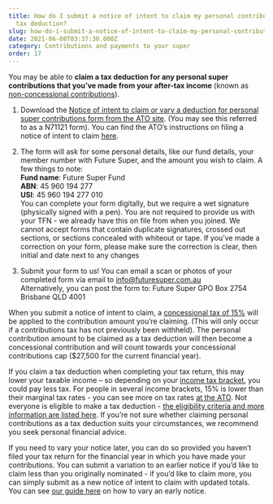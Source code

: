 ```yaml
---
title: How do I submit a notice of intent to claim my personal contribution as a
  tax deduction?
slug: how-do-i-submit-a-notice-of-intent-to-claim-my-personal-contribution-as-a-tax-deduction
date: 2021-06-08T03:37:30.000Z
category: Contributions and payments to your super
order: 17
---
```


You may be able to **claim a tax deduction for any personal super contributions that you’ve made from your after-tax income** (known as [non-concessional contributions](https://moneysmart.gov.au/grow-your-super/super-contributions)).

1. Download the [Notice of intent to claim or vary a deduction for personal super contributions form from the ATO site](https://www.ato.gov.au/forms/notice-of-intent-to-claim-or-vary-a-deduction-for-personal-super-contributions/). (You may see this referred to as a N71121 form). You can find the ATO’s instructions on filing a notice of intent to claim [here](https://www.ato.gov.au/Individuals/Super/In-detail/Growing-your-super/Claiming-deductions-for-personal-super-contributions/?page=2#How_to_make_a_claim).

2. The form will ask for some personal details, like our fund details, your member number with Future Super, and the amount you wish to claim. A few things to note:\
   **Fund name**: Future Super Fund\
   **ABN**: 45 960 194 277\
   **USI**: 45 960 194 277 010\
   You can complete your form digitally, but we require a wet signature (physically signed with a pen).
   You are not required to provide us with your TFN - we already have this on file from when you joined.
   We cannot accept forms that contain duplicate signatures, crossed out sections, or sections concealed with whiteout or tape.
   If you’ve made a correction on your form, please make sure the correction is clear, then initial and date next to any changes
3. Submit your form to us! You can email a scan or photos of your completed form via email to info@futuresuper.com.au\
   Alternatively, you can post the form to:
   Future Super
   GPO Box 2754
   Brisbane QLD 4001

When you submit a notice of intent to claim, a [concessional tax of 15%](https://www.ato.gov.au/individuals/super/growing-your-super/adding-to-your-super/tax-on-contributions/#:~:text=The%20super%20contributions%20you%20make,as%20an%20income%20tax%20deduction) will be applied to the contribution amount you’re claiming. (This will only occur if a contributions tax has not previously been withheld). The personal contribution amount to be claimed as a tax deduction will then become a concessional contribution and will count towards your concessional contributions cap ($27,500 for the current financial year).

If you claim a tax deduction when completing your tax return, this may lower your taxable income – so depending on your [income tax bracket](https://www.ato.gov.au/rates/individual-income-tax-rates/), you could pay less tax. For people in several income brackets, 15% is lower than their marginal tax rates - you can see more on tax rates [at the ATO](https://www.ato.gov.au/rates/individual-income-tax-rates/). Not everyone is eligible to make a tax deduction - [the eligibility criteria and more information are listed here](https://www.ato.gov.au/Individuals/Super/In-detail/Growing-your-super/Claiming-deductions-for-personal-super-contributions/). If you’re not sure whether claiming personal contributions as a tax deduction suits your circumstances, we recommend you seek personal financial advice.

If you need to vary your notice later, you can do so provided you haven’t filed your tax return for the financial year in which you have made your contributions. You can submit a variation to an earlier notice if you’d like to claim less than you originally nominated - if you’d like to claim more, you can simply submit as a new notice of intent to claim with updated totals. You can see [our guide here](https://www.futuresuper.com.au/faqs/how-do-i-vary-the-amount-included-in-a-previous-notice-of-intent-for-a-personal-contribution/) on how to vary an early notice.
